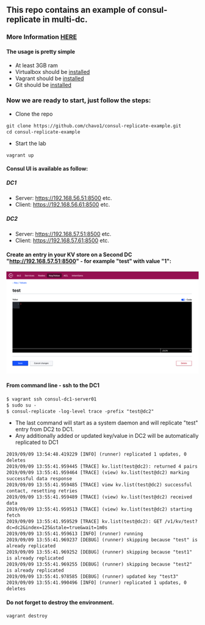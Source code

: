 ## This repo contains an example of consul-replicate in multi-dc. 

### More Information [HERE](https://github.com/hashicorp/consul-replicate)

#### The usage is pretty simple

- At least 3GB ram
- Virtualbox should be [installed](https://www.virtualbox.org/)
- Vagrant should be [installed](https://www.vagrantup.com/)
- Git should be [installed](https://git-scm.com/)

### Now we are ready to start, just follow the steps:

- Clone the repo
```
git clone https://github.com/chavo1/consul-replicate-example.git
cd consul-replicate-example
```
- Start the lab
```
vagrant up
```
#### Consul UI is available as follow:
##### DC1
- Server: https://192.168.56.51:8500 etc.
- Client: https://192.168.56.61:8500 etc.
##### DC2
- Server: https://192.168.57.51:8500 etc.
- Client: https://192.168.57.61:8500 etc.

#### Create an entry in your KV store on a Second DC "http://192.168.57.51:8500" - for example "test" with value "1":

<img src="pict/kv_test.png"/>

#### From command line - ssh to the DC1
```
$ vagrant ssh consul-dc1-server01
$ sudo su -
$ consul-replicate -log-level trace -prefix "test@dc2"
```
- The last command will start as a system daemon and will replicate "test" entry from DC2 to DC1.
- Any additionally added or updated key/value in DC2 will be automatically replicated to DC1
```
2019/09/09 13:54:48.419229 [INFO] (runner) replicated 1 updates, 0 deletes
2019/09/09 13:55:41.959445 [TRACE] kv.list(test@dc2): returned 4 pairs
2019/09/09 13:55:41.959464 [TRACE] (view) kv.list(test@dc2) marking successful data response
2019/09/09 13:55:41.959485 [TRACE] view kv.list(test@dc2) successful contact, resetting retries
2019/09/09 13:55:41.959489 [TRACE] (view) kv.list(test@dc2) received data
2019/09/09 13:55:41.959513 [TRACE] (view) kv.list(test@dc2) starting fetch
2019/09/09 13:55:41.959529 [TRACE] kv.list(test@dc2): GET /v1/kv/test?dc=dc2&index=125&stale=true&wait=1m0s
2019/09/09 13:55:41.959613 [INFO] (runner) running
2019/09/09 13:55:41.969237 [DEBUG] (runner) skipping because "test" is already replicated
2019/09/09 13:55:41.969252 [DEBUG] (runner) skipping because "test1" is already replicated
2019/09/09 13:55:41.969255 [DEBUG] (runner) skipping because "test2" is already replicated
2019/09/09 13:55:41.978585 [DEBUG] (runner) updated key "test3"
2019/09/09 13:55:41.990496 [INFO] (runner) replicated 1 updates, 0 deletes
```

#### Do not forget to destroy the environment.
```
vagrant destroy
```
